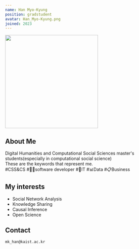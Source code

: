 ```yaml
---
name: Han Myo-Kyung
position: gradstudent
avatar: Han_Myo-Kyung.png
joined: 2023
---
```


<img width="300" src="{{site.baseurl}}/images/people/{{page.avatar}}" data-action="zoom">

## About Me
Digital Humanities and Computational Social Sciences master's students(especially in computational social science)  
These are the keywords that represent me.  
#CSS&CS #👩‍💻software developer #📱IT #📊Data  #📋Business   


## My interests
* Social Network Analysis
* Knowledge Sharing
* Causal Inference
* Open Science

## Contact
<i class="fa fa-envelope-o"></i>  `mk_han@kaist.ac.kr`<br>

